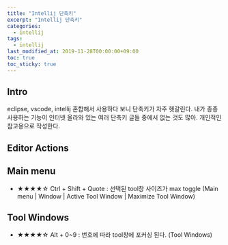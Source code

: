 ```yaml
---
title: "Intellij 단축키"
excerpt: "Intellij 단축키"
categories: 
  - intellij
tags: 
  - intellij
last_modified_at: 2019-11-28T00:00:00+09:00
toc: true
toc_sticky: true
---
```


## Intro
eclipse, vscode, intellij 혼합해서 사용하다 보니 단축키가 자주 헷갈린다.
내가 종종 사용하는 기능이 인터넷 올라와 있는 여러 단축키 글들 중에서 없는 것도 많아.
개인적인 참고용으로 작성한다.

## Editor Actions

## Main menu
- ★★★★☆ Ctrl + Shift + Quote : 선택된 tool창 사이즈가 max toggle (Main menu | Window | Active Tool Window | Maximize Tool Window)

## Tool Windows
- ★★★★☆ Alt + 0~9 : 번호에 따라 tool창에 포커싱 된다. (Tool Windows)
